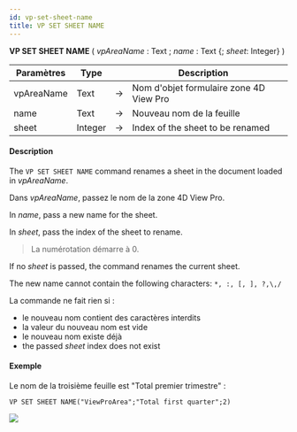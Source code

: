 ```yaml
---
id: vp-set-sheet-name
title: VP SET SHEET NAME
---
```


<!-- REF #_method_.VP SET SHEET NAME.Syntax -->

**VP SET SHEET NAME** ( _vpAreaName_ : Text ; _name_ : Text {; _sheet_: Integer} )<!-- END REF -->

<!-- REF #_method_.VP SET SHEET NAME.Params -->

| Paramètres | Type    |    | Description                             |                  |
| ---------- | ------- | -- | --------------------------------------- | ---------------- |
| vpAreaName | Text    | -> | Nom d'objet formulaire zone 4D View Pro |                  |
| name       | Text    | -> | Nouveau nom de la feuille               |                  |
| sheet      | Integer | -> | Index of the sheet to be renamed        | <!-- END REF --> |

#### Description

The `VP SET SHEET NAME` command <!-- REF #_method_.VP SET SHEET NAME.Summary -->renames a sheet in the document loaded in _vpAreaName_<!-- END REF -->.

Dans _vpAreaName_, passez le nom de la zone 4D View Pro.

In _name_, pass a new name for the sheet.

In _sheet_, pass the index of the sheet to rename.

> La numérotation démarre à 0.

If no _sheet_ is passed, the command renames the current sheet.

The new name cannot contain the following characters: `*, :, [, ], ?,\,/`

La commande ne fait rien si :

- le nouveau nom contient des caractères interdits
- la valeur du nouveau nom est vide
- le nouveau nom existe déjà
- the passed _sheet_ index does not exist

#### Exemple

Le nom de la troisième feuille est "Total premier trimestre" :

```4d
VP SET SHEET NAME("ViewProArea";"Total first quarter";2)
```

![](../../assets/en/ViewPro/vp-sheet-index-name.png)
